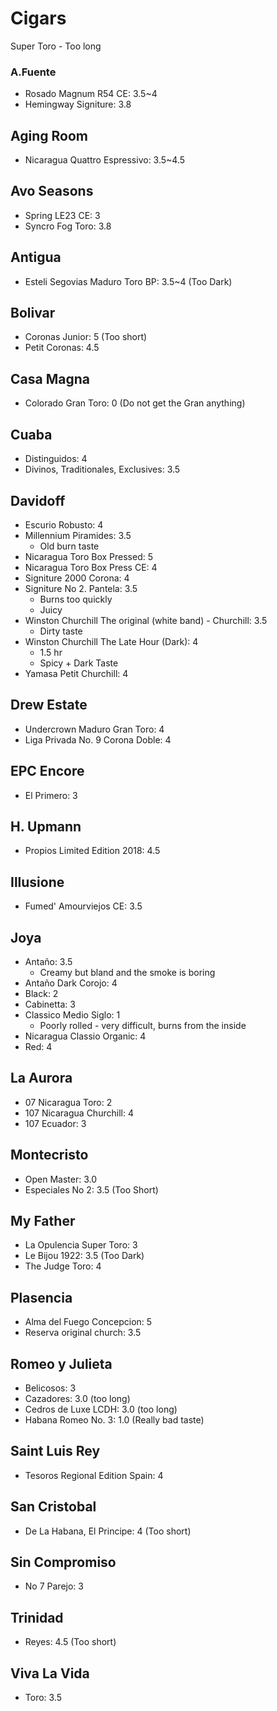 
# Cigars

Super Toro - Too long

### A.Fuente
* Rosado Magnum R54 CE: 3.5~4
* Hemingway Signiture: 3.8

## Aging Room
* Nicaragua Quattro Espressivo: 3.5~4.5

## Avo Seasons
* Spring LE23 CE: 3
* Syncro Fog Toro: 3.8

## Antigua
* Esteli Segovias Maduro Toro BP: 3.5~4 (Too Dark)

## Bolivar
* Coronas Junior: 5 (Too short)
* Petit Coronas: 4.5

## Casa Magna
* Colorado Gran Toro: 0 (Do not get the Gran anything)

## Cuaba
* Distinguidos: 4
* Divinos, Traditionales, Exclusives: 3.5

## Davidoff
* Escurio Robusto: 4
* Millennium Piramides: 3.5
  * Old burn taste
* Nicaragua Toro Box Pressed: 5
* Nicaragua Toro Box Press CE: 4
* Signiture 2000 Corona: 4
* Signiture No 2. Pantela: 3.5
  * Burns too quickly
  * Juicy
* Winston Churchill The original (white band) - Churchill: 3.5
  * Dirty taste
* Winston Churchill The Late Hour (Dark): 4
  * 1.5 hr
  * Spicy + Dark Taste
* Yamasa Petit Churchill: 4

## Drew Estate
* Undercrown Maduro Gran Toro: 4
* Liga Privada No. 9 Corona Doble: 4

## EPC Encore
* El Primero: 3

## H. Upmann
* Propios Limited Edition 2018: 4.5

## Illusione
* Fumed' Amourviejos CE: 3.5

## Joya
* Antaño: 3.5
  * Creamy but bland and the smoke is boring
* Antaño Dark Corojo: 4
* Black: 2
* Cabinetta: 3
* Classico Medio Siglo: 1
  * Poorly rolled - very difficult, burns from the inside
* Nicaragua Classio Organic: 4
* Red: 4

## La Aurora
* 07 Nicaragua Toro: 2
* 107 Nicaragua Churchill: 4
* 107 Ecuador: 3

## Montecristo
* Open Master: 3.0
* Especiales No 2: 3.5 (Too Short)

## My Father
* La Opulencia Super Toro: 3
* Le Bijou 1922: 3.5 (Too Dark)
* The Judge Toro: 4

## Plasencia
* Alma del Fuego Concepcion: 5
* Reserva original church: 3.5

## Romeo y Julieta
* Belicosos: 3
* Cazadores: 3.0 (too long)
* Cedros de Luxe LCDH: 3.0 (too long)
* Habana Romeo No. 3: 1.0 (Really bad taste)

## Saint Luis Rey
* Tesoros Regional Edition Spain: 4

## San Cristobal
* De La Habana, El Principe: 4 (Too short)

## Sin Compromiso
* No 7 Parejo: 3

## Trinidad
* Reyes: 4.5 (Too short)

## Viva La Vida
* Toro: 3.5
